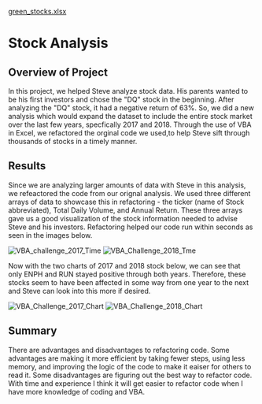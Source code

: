 [green_stocks.xlsx](https://github.com/kalynbolton/stock-analysis/files/8128606/green_stocks.xlsx)
# Stock Analysis
## Overview of Project
In this project, we helped Steve analyze stock data. His parents wanted to be his first investors and chose the "DQ" stock in the beginning. After analyzing the "DQ" stock, it had a negative return of 63%. So, we did a new analysis which would expand the dataset to include the entire stock market over the last few years, specfically 2017 and 2018. Through the use of VBA in Excel, we refactored the orginal code we used,to help Steve sift through thousands of stocks in a timely manner. 
## Results
Since we are analyzing larger amounts of data with Steve in this analysis, we refeactored the code from our orignal analysis. We used three different arrays of data to showcase this in refactoring - the ticker (name of Stock abbreviated), Total Daily Volume, and Annual Return. These three arrays gave us a good visualization of the stock information needed to advise Steve and his investors. Refactoring helped our code run within seconds as seen in the images below. 

![VBA_challenge_2017_Time](https://user-images.githubusercontent.com/97268254/156906323-46ddd3c1-381f-436f-9136-e7aa0c02bd9b.PNG)
![VBA_Challenge_2018_Tme](https://user-images.githubusercontent.com/97268254/156906327-4b6c7a21-faa8-4b9a-8655-ef0013bd537e.PNG)

Now with the two charts of 2017 and 2018 stock below, we can see that only ENPH and RUN stayed positive through both years. Therefore, these stocks seem to have been affected in some way from one year to the next and Steve can look into this more if desired. 

![VBA_Challenge_2017_Chart](https://user-images.githubusercontent.com/97268254/156906515-ba00e11d-3302-4671-a44a-02a79881ae15.PNG)
![VBA_Challenge_2018_Chart](https://user-images.githubusercontent.com/97268254/156906520-691c909b-7561-4c62-9166-67caad40e99b.png)

## Summary
There are advantages and disadvantages to refactoring code. Some advantages are making it more efficient by taking fewer steps, using less memory, and improving the logic of the code to make it eaiser for others to read it. Some disadvantages are figuring out the best way to refactor code. With time and experience I think it will get easier to refactor code when I have more knowledge of coding and VBA.


